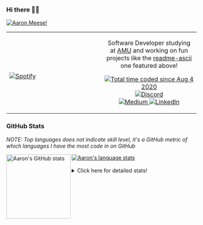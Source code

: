 ### Hi there 👋🏻
[![Aaron Meese!](https://user-images.githubusercontent.com/17814535/88975338-a2aabf00-d27f-11ea-963f-8a19608716b4.png)](https://github.com/ajmeese7/readme-ascii "README ASCII")

<!-- Modified from project here: https://github.com/novatorem/novatorem -->
<table width="100%"> 
  <tr>
  <td width="50%">
      
&nbsp; <br> [![Spotify](https://ajmeese7.vercel.app/api/spotify)](https://open.spotify.com/user/ajmeese)

  </td>
  <td width="50%">
    <p align="center">
    Software Developer studying at <a href="https://www.amu.apus.edu/">AMU</a> and working on fun 
    projects like the <a href="https://github.com/ajmeese7/readme-ascii">readme-ascii</a> one featured above!
    </p>
    <p align="center">
      <a href="https://wakatime.com/@f726891d-3b02-46cd-9b60-e8c59f9e2b14">
        <img src="https://wakatime.com/badge/user/f726891d-3b02-46cd-9b60-e8c59f9e2b14.svg" alt="Total time coded since Aug 4 2020" title="WakaTime" />
      </a>
      <a href="http://link.aaronmeese.com/discord">
        <img src="https://img.shields.io/badge/discord-ajmeese7%234835-369?style=flat-square&logo=discord&logoColor=white&color=purple" alt="Discord" title="Discord">
      </a>
      <br />
      <a href="https://link.aaronmeese.com/medium">
        <img src="https://img.shields.io/badge/medium-ajmeese7-1DB954?style=flat-square&logo=medium&logoColor=white" alt="Medium" title="Medium">
      </a>
      <a href="https://link.aaronmeese.com/linkedin">
        <img src="https://img.shields.io/badge/linkedIn-aaronmeese-1DB954?style=flat-square&logo=linkedin&logoColor=white&color=blue" alt="LinkedIn" title="LinkedIn">
      </a>
    </p>
  </td>

</table>

[//]: <> (The `&nbsp;` is to have Aphelion take up more space)

### GitHub Stats ###
*NOTE: Top languages does not indicate skill level, it's a GitHub metric of which languages I have the most code in on GitHub*

<a href="https://profile-summary-for-github.com/user/ajmeese7">
  <img align="left" height="170px" src="https://github-readme-stats.vercel.app/api?username=ajmeese7&show_icons=true&line_height=27&count_private=true&include_all_commits=true" alt="Aaron's GitHub stats"/>
  <img src="https://github-readme-stats.vercel.app/api/top-langs/?username=ajmeese7&hide_langs_below=5&layout=compact" alt="Aaron's language stats"/>
</a>

<br />
<br />
<details>
<summary>Click here for detailed stats!</summary>

### :zap: Recent Activity
<!--START_SECTION:activity-->
1. 🎉 Merged PR [#68](https://github.com/ajmeese7/aaronmeese.com/pull/68) in [ajmeese7/aaronmeese.com](https://github.com/ajmeese7/aaronmeese.com)
2. 💪 Opened PR [#68](https://github.com/ajmeese7/aaronmeese.com/pull/68) in [ajmeese7/aaronmeese.com](https://github.com/ajmeese7/aaronmeese.com)
3. ❗️ Opened issue [#147418](https://github.com/microsoft/vscode/issues/147418) in [microsoft/vscode](https://github.com/microsoft/vscode)
4. 🗣 Commented on [#798](https://github.com/os-js/OS.js/issues/798) in [os-js/OS.js](https://github.com/os-js/OS.js)
5. 🎉 Merged PR [#67](https://github.com/ajmeese7/aaronmeese.com/pull/67) in [ajmeese7/aaronmeese.com](https://github.com/ajmeese7/aaronmeese.com)
<!--END_SECTION:activity-->

### 🧐 Waka Stats
<!--START_SECTION:waka-->
![Code Time](http://img.shields.io/badge/Code%20Time-958%20hrs%2056%20mins-blue)

**🐱 My GitHub Data** 

> 🏆 544 Contributions in the Year 2022
 > 
> 📦 357.0 kB Used in GitHub's Storage 
 > 
> 💼 Opted to Hire
 > 
> 📜 71 Public Repositories 
 > 
> 🔑 27 Private Repositories  
 > 
**I'm an Early 🐤** 

```text
🌞 Morning    269 commits    ██████░░░░░░░░░░░░░░░░░░░   25.09% 
🌆 Daytime    393 commits    █████████░░░░░░░░░░░░░░░░   36.66% 
🌃 Evening    397 commits    █████████░░░░░░░░░░░░░░░░   37.03% 
🌙 Night      13 commits     ░░░░░░░░░░░░░░░░░░░░░░░░░   1.21%

```
📅 **I'm Most Productive on Tuesday** 

```text
Monday       122 commits    ██░░░░░░░░░░░░░░░░░░░░░░░   11.38% 
Tuesday      184 commits    ████░░░░░░░░░░░░░░░░░░░░░   17.16% 
Wednesday    137 commits    ███░░░░░░░░░░░░░░░░░░░░░░   12.78% 
Thursday     158 commits    ███░░░░░░░░░░░░░░░░░░░░░░   14.74% 
Friday       124 commits    ███░░░░░░░░░░░░░░░░░░░░░░   11.57% 
Saturday     174 commits    ████░░░░░░░░░░░░░░░░░░░░░   16.23% 
Sunday       173 commits    ████░░░░░░░░░░░░░░░░░░░░░   16.14%

```


📊 **This Week I Spent My Time On** 

```text
⌚︎ Time Zone: America/New_York

💬 Programming Languages: 
Markdown                 5 hrs 26 mins       ██████░░░░░░░░░░░░░░░░░░░   26.92% 
Bash                     4 hrs 19 mins       █████░░░░░░░░░░░░░░░░░░░░   21.41% 
TypeScript               2 hrs 39 mins       ███░░░░░░░░░░░░░░░░░░░░░░   13.18% 
JavaScript               2 hrs 12 mins       ██░░░░░░░░░░░░░░░░░░░░░░░   10.92% 
PHP                      1 hr 40 mins        ██░░░░░░░░░░░░░░░░░░░░░░░   8.3%

🐱‍💻 Projects: 
aaronmeese.com           5 hrs 15 mins       ██████░░░░░░░░░░░░░░░░░░░   26.05% 
vault                    4 hrs 15 mins       █████░░░░░░░░░░░░░░░░░░░░   21.06% 
meese.enterprises        3 hrs 54 mins       ████░░░░░░░░░░░░░░░░░░░░░   19.33% 
karameese.com            2 hrs 33 mins       ███░░░░░░░░░░░░░░░░░░░░░░   12.64% 
nginx                    1 hr 35 mins        ██░░░░░░░░░░░░░░░░░░░░░░░   7.85%

```

**I Mostly Code in JavaScript** 

```text
JavaScript               32 repos            ████████████░░░░░░░░░░░░░   50.0% 
HTML                     9 repos             ███░░░░░░░░░░░░░░░░░░░░░░   14.06% 
Python                   5 repos             ██░░░░░░░░░░░░░░░░░░░░░░░   7.81% 
Java                     4 repos             █░░░░░░░░░░░░░░░░░░░░░░░░   6.25% 
CSS                      3 repos             █░░░░░░░░░░░░░░░░░░░░░░░░   4.69%

```



 Last Updated on 15/04/2022 08:03:34 UTC
<!--END_SECTION:waka-->
</details>
